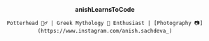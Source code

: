 <div align="center">
    <b>anishLearnsToCode</b>    <br>
    
    Potterhead 🧙‍♂️ | Greek Mythology 🐲 Enthusiast | [Photography 📷](https://www.instagram.com/anish.sachdeva_)
</div>
